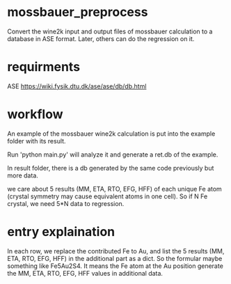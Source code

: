 # mossbauer_preprocess
Convert the wine2k input and output files of mossbauer calculation to a database in ASE format.
Later, others can do the regression on it.

# requirments
ASE https://wiki.fysik.dtu.dk/ase/ase/db/db.html

# workflow
An example of the mossbauer wine2k calculation is put into the example folder with its result.

Run 'python main.py' will analyze it and generate a ret.db of the example.

In result folder, there is a db generated by the same code previously but more data.

we care about 5 results (MM, ETA, RTO, EFG, HFF) of each unique Fe atom (crystal symmetry may cause equivalent atoms in one cell).
So if N Fe crystal, we need 5\*N data to regression.

# entry explaination

In each row, we replace the contributed Fe to Au, and list the 5 results (MM, ETA, RTO, EFG, HFF) in the additional part as a dict.
So the formular maybe something like Fe5Au2S4. 
It means the Fe atom at the Au position generate the MM, ETA, RTO, EFG, HFF values in additional data.

